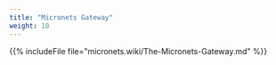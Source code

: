```yaml
---
title: "Micronets Gateway"
weight: 10
---
```


{{% includeFile file="micronets.wiki/The-Micronets-Gateway.md" %}}
